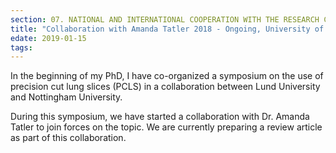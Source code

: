 ```yaml
---
section: 07. NATIONAL AND INTERNATIONAL COOPERATION WITH THE RESEARCH COMMUNITY
title: "Collaboration with Amanda Tatler 2018 - Ongoing, University of Nottingham, UK"
edate: 2019-01-15
tags:
---
```


In the beginning of my PhD, I have co-organized a symposium on the use of precision cut lung slices (PCLS) in a collaboration between Lund University and Nottingham University. 

During this symposium, we have started a collaboration with Dr. Amanda Tatler to join forces on the topic. We are currently preparing a review article as part of this collaboration. 

